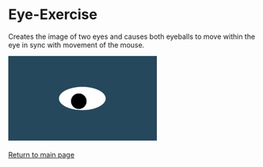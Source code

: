 # Eye-Exercise
Creates the image of two eyes and causes both eyeballs to move within the eye in sync with movement of the mouse.

<img src="oneeye.png" alt="One Eye" width='300'>
<br><br>
<a href="https://ronmintz.github.io/">Return to main page</a>
